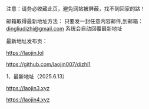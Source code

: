 注意：请务必收藏此页，避免网站被屏蔽，找不到回家的路！

邮箱取得最新地址方法： 只要发一封任意内容邮件,到邮箱：dingliudizhi@gmail.com 系统会自动回覆最新地址

最新地址发布页：

https://laojin.lol

https://github.com/laojin007/dizhi1

1、最新地址（2025.6.13）

https://laojin3.xyz

https://laojin4.xyz
